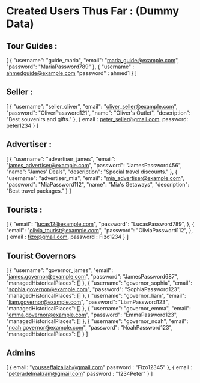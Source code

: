 # Created Users Thus Far : (Dummy Data)

## Tour Guides : 
[
  {
    "username": "guide_maria",
    "email": "maria_guide@example.com",
    "password": "MariaPassword789"
  },
  {
    "username" : ahmedguide@example.com
    "password" : ahmed1
  }
]


## Seller : 

[
  {
    "username": "seller_oliver",
    "email": "oliver_seller@example.com",
    "password": "OliverPassword121",
    "name": "Oliver's Outlet",
    "description": "Best souvenirs and gifts."
  },
  {
    email : peter_seller@gmail.com,
    password: peter1234
  }
]

## Advertiser : 
[
  {
    "username": "advertiser_james",
    "email": "james_advertiser@example.com",
    "password": "JamesPassword456",
    "name": "James' Deals",
    "description": "Special travel discounts."
  },
 {
    "username": "advertiser_mia",
    "email": "mia_advertiser@example.com",
    "password": "MiaPassword112",
    "name": "Mia's Getaways",
    "description": "Best travel packages."
  }
]

## Tourists : 
[
  {
    "email": "lucas12@example.com",
    "password": "LucasPassword789",
  },
  {
    "email": "olivia_tourist@example.com",
    "password": "OliviaPassword112",
  },
  {
    email : fizo@gmail.com,
    password : Fizo1234
  }
]

## Tourist Governors
[
    {
        "username": "governor_james",
        "email": "james.governor@example.com",
        "password": "JamesPassword687",
        "managedHistoricalPlaces": []
    },
    {
        "username": "governor_sophia",
        "email": "sophia.governor@example.com",
        "password": "SophiaPassword123",
        "managedHistoricalPlaces": []
    },
    {
        "username": "governor_liam",
        "email": "liam.governor@example.com",
        "password": "LiamPassword123",
        "managedHistoricalPlaces": []
    },
    {
        "username": "governor_emma",
        "email": "emma.governor@example.com",
        "password": "EmmaPassword123",
        "managedHistoricalPlaces": []
    },
    {
        "username": "governor_noah",
        "email": "noah.governor@example.com",
        "password": "NoahPassword123",
        "managedHistoricalPlaces": []
    }
]

## Admins
[
  {
    email: "yousseffaizallah@gmail.com"
    password : "Fizo12345"
  },
  {
    email : "peteradelmakram@gmail.com"
    password : "1234Peter"
  }
]
